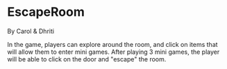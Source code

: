 # EscapeRoom
By Carol & Dhriti

In the game, players can explore around the room, and click on items that will allow them to enter mini games. 
After playing 3 mini games, the player will be able to click on the door and "escape" the room. 
